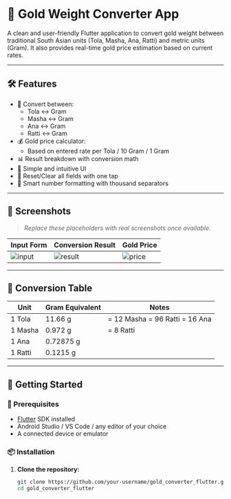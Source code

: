# 📱 Gold Weight Converter App

A clean and user-friendly Flutter application to convert gold weight between traditional South Asian units (Tola, Masha, Ana, Ratti) and metric units (Gram). It also provides real-time gold price estimation based on current rates.

---

## 🛠️ Features

- 🔁 Convert between:
  - Tola ↔ Gram
  - Masha ↔ Gram
  - Ana ↔ Gram
  - Ratti ↔ Gram
- 💰 Gold price calculator:
  - Based on entered rate per Tola / 10 Gram / 1 Gram
- 📊 Result breakdown with conversion math
- 🎯 Simple and intuitive UI
- 🧼 Reset/Clear all fields with one tap
- 🧮 Smart number formatting with thousand separators

---

## 📸 Screenshots

> _Replace these placeholders with real screenshots once available._

| Input Form | Conversion Result | Gold Price |
|------------|-------------------|------------|
| ![input](screenshots/input.png) | ![result](screenshots/result.png) | ![price](screenshots/price.png) |

---

## 📏 Conversion Table

| Unit    | Gram Equivalent | Notes                          |
| ------- | --------------- | ------------------------------ |
| 1 Tola  | 11.66 g         | = 12 Masha = 96 Ratti = 16 Ana |
| 1 Masha | 0.972 g         | = 8 Ratti                      |
| 1 Ana   | 0.72875 g       |                                |
| 1 Ratti | 0.1215 g        |                                |

---

## 🚀 Getting Started

### 🔧 Prerequisites

- [Flutter](https://flutter.dev/docs/get-started/install) SDK installed
- Android Studio / VS Code / any editor of your choice
- A connected device or emulator

### 📦 Installation

1. **Clone the repository:**

   ```bash
   git clone https://github.com/your-username/gold_converter_flutter.git
   cd gold_converter_flutter
